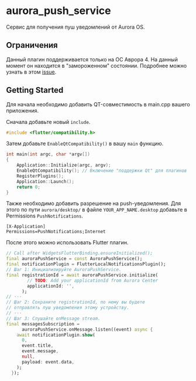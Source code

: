 # aurora_push_service

Сервис для получения пуш уведомлений от Aurora OS.

## Ограничения
Данный плагин поддерживается только на ОС Аврора 4. На данный момент он находится в "замороженном" состоянии.
Подробнее можно узнать в этом [issue](https://github.com/smmarty/aurora_flutter/issues/5#issuecomment-2220103449).

## Getting Started
Для начала необходимо добавить QT-совместимость в main.cpp вашего приложения. 

Сначала добавьте новый `include`.
```c++
#include <flutter/compatibility.h>
```

Затем добавьте `EnableQtCompatibility()` в вашу `main` функцию.
```c++
int main(int argc, char *argv[])
{
    Application::Initialize(argc, argv);
    EnableQtCompatibility(); // Включение "поддержки Qt" для плагинов
    RegisterPlugins();
    Application::Launch();
    return 0;
}
```

Также необходимо добавить разрешение на push-уведомления.
Для этого по пути `aurora/desktop/` в файле `YOUR_APP_NAME.desktop`
добавьте в Permissions `PushNotifications`.
```desktop
[X-Application]
Permissions=PushNotifications;Internet
```

После этого можно использовать Flutter плагин.
```dart
// Call after WidgetsFlutterBinding.ensureInitialized();
final auroraPushService = const AuroraPushService();
final notificationPlugin = FlutterLocalNotificationsPlugin();
// Шаг 1: Инициализируйте AuroraPushService.
final registrationId = await auroraPushService.initialize(
        // TODO: Add your applicationId from Aurora Center
        applicationId: '',
      );
// ···
// Шаг 2: Сохраните registrationId, по нему вы будете
// отправлять пуш уведомления этому устройству.
// ···
// Шаг 3: Слушайте onMessage stream.
final messagesSubscription =
      auroraPushService.onMessage.listen((event) async {
    await notificationPlugin.show(
      0,
      event.title,
      event.message,
      null,
      payload: event.data,
    );
  });
```